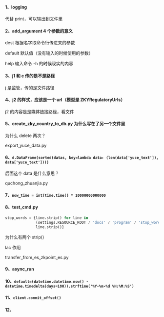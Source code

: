 
#### 1、logging  
代替 print，可以输出到文件里  


#### 2、add_argument 4 个参数的意义  

dest 根据名字取命令行传进来的参数  

default 默认值（没有输入的时候使用的参数）  

help 输入命令 -h 的时候现实的内容  


#### 3、j1 和 c 传的是不是路径  

j 是监管，传的是文件路径  


#### 4、j2 的样式，应该是一个 url（模型是 ZKYRegulatoryUrls）  

j2 的内容是是媒体链接路径，看文件  


#### 5、create_zky_country_to_db.py 为什么写在了另一个文件里  
为什么 delete 两次？  


export_yuce_data.py  
#### 6、`d.DataFrame(sorted(datas, key=lambda data: (len(data['yuce_text']), data['yuce_text'])))`  
后面这个 data 是什么意思？  


quchong_zhuanjia.py  
#### 7、`now_time = int(time.time() * 10000000000000`  


#### 8、test_cmd.py  
```python 
stop_words = {line.strip() for line in
              (settings.RESOURCE_ROOT / 'docs' / 'program' / 'stop_words.txt').open('r', encoding="utf-8") if
              line.strip()}
```
为什么有两个 strip()  

lac 作用  


transfer_from_es_zkpoint_es.py   
#### 9、async_run  


#### 10、`default=(datetime.datetime.now() - datetime.timedelta(days=180)).strftime('%Y-%m-%d %H:%M:%S')`  


#### 11、`client.commit_offset()`  


#### 12、  




